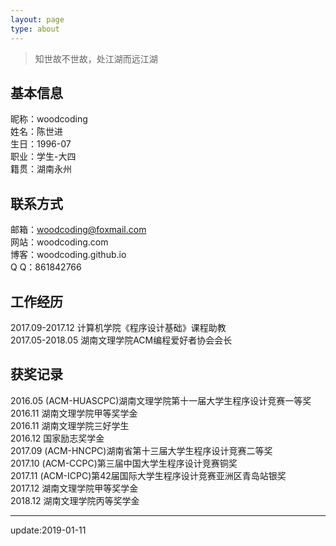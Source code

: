 ```yaml
---
layout: page
type: about
---
```


<blockquote class="blockquote-center">知世故不世故，处江湖而远江湖</blockquote>

## 基本信息
昵称：woodcoding  
姓名：陈世进  
生日：1996-07  
职业：学生-大四  
籍贯：湖南永州  

## 联系方式
邮箱：woodcoding@foxmail.com  
网站：woodcoding.com  
博客：woodcoding.github.io  
Q Q：861842766  

## 工作经历
2017.09-2017.12 计算机学院《程序设计基础》课程助教  
2017.05-2018.05 湖南文理学院ACM编程爱好者协会会长  

## 获奖记录
2016.05 (ACM-HUASCPC)湖南文理学院第十一届大学生程序设计竞赛一等奖  
2016.11 湖南文理学院甲等奖学金  
2016.11 湖南文理学院三好学生  
2016.12 国家励志奖学金  
2017.09 (ACM-HNCPC)湖南省第十三届大学生程序设计竞赛二等奖  
2017.10 (ACM-CCPC)第三届中国大学生程序设计竞赛铜奖  
2017.11 (ACM-ICPC)第42届国际大学生程序设计竞赛亚洲区青岛站银奖  
2017.12 湖南文理学院甲等奖学金  
2018.12 湖南文理学院丙等奖学金  


---

update:2019-01-11
